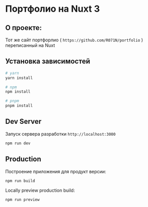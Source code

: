 # Портфолио на Nuxt 3 

## О проекте:
Тот же сайт портфорлио ( `https://github.com/R071N/portfolio` ) переписанный на Nuxt
## Установка зависимостей

```bash
# yarn
yarn install

# npm
npm install

# pnpm
pnpm install
```

## Dev Server

Запуск сервера разработки `http://localhost:3000`

```bash
npm run dev
```

## Production

Построение приложения для продукт версии:

```bash
npm run build
```

Locally preview production build:

```bash
npm run preview
```

